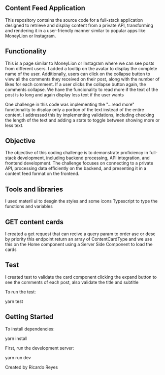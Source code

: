 
## Content Feed Application
This repository contains the source code for a full-stack application designed to retrieve and display content from a private API, transforming and rendering it in a user-friendly manner similar to popular apps like MoneyLion or Instagram.

## Functionality

This is a page similar to MoneyLion or Instagram where we can see posts from different users. I added a tooltip on the avatar to display the complete name of the user. Additionally, users can click on the collapse button to view all the comments they received on their post, along with the number of likes for each comment. If a user clicks the collapse button again, the comments collapse.
We have the funcionality to read more if the text of the post is to long and again display less text if the user wants

One challenge in this code was implementing the "...read more" functionality to display only a portion of the text instead of the entire content. I addressed this by implementing validations, including checking the length of the text and adding a state to toggle between showing more or less text.

## Objective
The objective of this coding challenge is to demonstrate proficiency in full-stack development, including backend processing, API integration, and frontend development. The challenge focuses on connecting to a private API, processing data efficiently on the backend, and presenting it in a content feed format on the frontend.

## Tools and libraries
I used materil ui to desgin the styles and some icons
Typescript to type the functions and variables

## GET content cards
I created a get request that can recive a query param to order asc or desc by priority
this endpoint return an array of ContentCardType and we use this on the Home component 
using a Server Side Component to load the cards

## Test
I created test to validate the card component clicking the expand button to see the comments of each post, also validate the title and subtitle

To run the test:

yarn test

## Getting Started

To install dependencies:

yarn install

First, run the development server:

yarn run dev

Created by Ricardo Reyes
